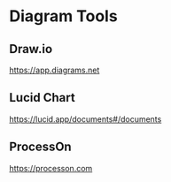 # Diagram Tools

## Draw.io

https://app.diagrams.net

## Lucid Chart

https://lucid.app/documents#/documents

## ProcessOn

https://processon.com

